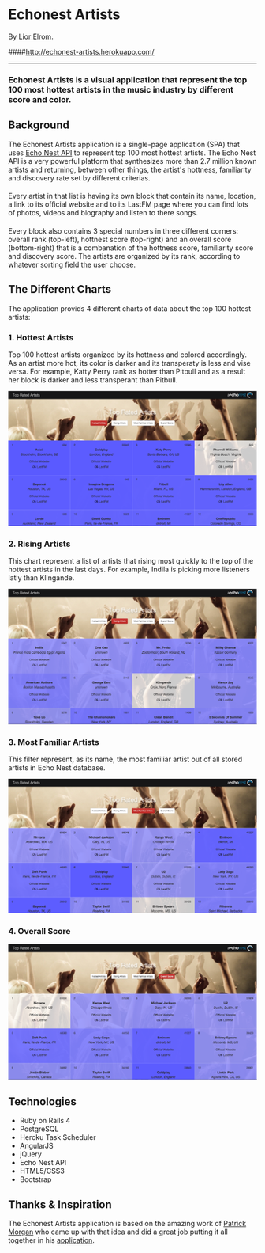 # Echonest Artists
By [Lior Elrom](http://liormb.com/).

####<http://echonest-artists.herokuapp.com/>

- - -

### Echonest Artists is a visual application that represent the top 100 most hottest artists in the music industry by different score and color.

## Background
The Echonest Artists application is a single-page application (SPA) that uses [Echo Nest API](http://the.echonest.com/) to represent top 100 most hottest artists. The Echo Nest API is a very powerful platform that synthesizes more than 2.7 million known artists and returning, between other things, the artist's hottness, familiarity and discovery rate set by different criterias.
####
Every artist in that list is having its own block that contain its name, location, a link to its official website and to its LastFM page where you can find lots of photos, videos and biography and listen to there songs.
####
Every block also contains 3 special numbers in three different corners: overall rank (top-left), hottnest score (top-right) and an overall score (bottom-right) that is a combanation of the hottness score, familiarity score and discovery score.
The artists are organized by its rank, according to whatever sorting field the user choose.

##  The Different Charts

The application provids 4 different charts of data about the top 100 hottest artists:

### 1. Hottest Artists
Top 100 hottest artists organized by its hottness and colored accordingly. As an artist more hot, its color is darker and its transperaty is less and vise versa.
For example, Katty Perry rank as hotter than Pitbull and as a result her block is darker and less transperant than Pitbull.

![Echonest-Artists](/app/assets/images/screenshots/hottest-artists.png "Hottest Artists")

### 2. Rising Artists
This chart represent a list of artists that rising most quickly to the top of the hottest artists in the last days.
For example, Indila is picking more listeners latly than Klingande.

![Echonest-Artists](/app/assets/images/screenshots/rising-artists.png "Rising Artists")

### 3. Most Familiar Artists
This filter represent, as its name, the most familiar artist out of all stored artists in Echo Nest database.

![Echonest-Artists](/app/assets/images/screenshots/familiar-artists.png "Familiar Artists")

### 4. Overall Score

![Echonest-Artists](/app/assets/images/screenshots/overall-score.png "Overall Score")

###
## Technologies

* Ruby on Rails 4
* PostgreSQL
* Heroku Task Scheduler
* AngularJS
* jQuery
* Echo Nest API
* HTML5/CSS3
* Bootstrap

## Thanks & Inspiration
The Echonest Artists application is based on the amazing work of [Patrick Morgan](https://github.com/patrickmmorgan) who came up with that idea and did a great job putting it all together in his [application](https://github.com/patrickmmorgan/periodic_table_of_echonest).
